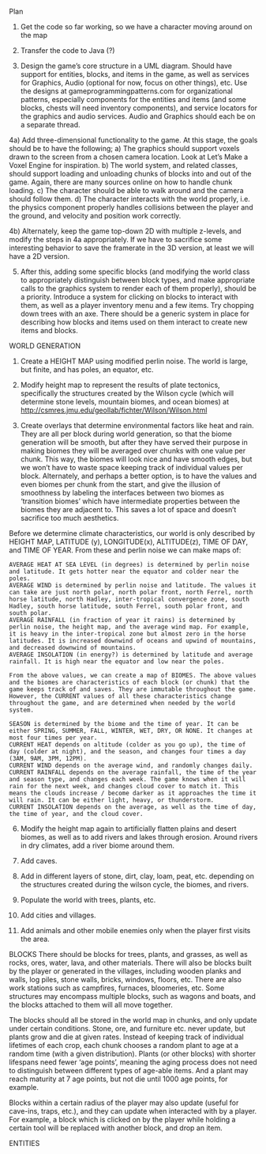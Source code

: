 Plan
1) Get the code so far working, so we have a character moving around on the map

2) Transfer the code to Java (?)

3) Design the game’s core structure in a UML diagram. Should have support for entities, blocks, and items in the game, as well as services for Graphics, Audio (optional for now, focus on other things), etc. Use the designs at gameprogrammingpatterns.com for organizational patterns, especially components for the entities and items (and some blocks, chests will need inventory components), and service locators for the graphics and audio services. Audio and Graphics should each be on a separate thread.

4a) Add three-dimensional functionality to the game. At this stage, the goals should be to have the following;
	a) The graphics should support voxels drawn to the screen from a chosen camera location. Look at Let’s Make a Voxel Engine for inspiration.
	b) The world system, and related classes, should support loading and unloading chunks of blocks into and out of the game. Again, there are many sources online on how to handle chunk loading.
	c) The character should be able to walk around and the camera should follow them.
	d) The character interacts with the world properly, i.e. the physics component properly handles collisions between the player and the ground, and velocity and position work correctly.

4b) Alternately, keep the game top-down 2D with multiple z-levels, and modify the steps in 4a appropriately. If we have to sacrifice some interesting behavior to save the framerate in the 3D version, at least we will have a 2D version.

5) After this, adding some specific blocks (and modifying the world class to appropriately distinguish between block types, and make appropriate calls to the graphics system to render each of them properly), should be a priority. Introduce a system for clicking on blocks to interact with them, as well as a player inventory menu and a few items. Try chopping down trees with an axe. There should be a generic system in place for describing how blocks and items used on them interact to create new items and blocks.





WORLD GENERATION

1) Create a HEIGHT MAP using modified perlin noise. The world is large, but finite, and has poles, an equator, etc.

2) Modify height map to represent the results of plate tectonics, specifically the structures created by the Wilson cycle (which will determine stone levels, mountain biomes, and ocean biomes) at http://csmres.jmu.edu/geollab/fichter/Wilson/Wilson.html

4) Create overlays that determine environmental factors like heat and rain. They are all per block during world generation, so that the biome generation will be smooth, but after they have served their purpose in making biomes they will be averaged over chunks with one value per chunk. This way, the biomes will look nice and have smooth edges, but we won’t have to waste space keeping track of individual values per block.
	Alternately, and perhaps a better option, is to have the values and even biomes per chunk from the start, and give the illusion of smoothness by labeling the interfaces between two biomes as ‘transition biomes’ which have intermediate properties between the biomes they are adjacent to. This saves a lot of space and doesn’t sacrifice too much aesthetics.

Before we determine climate characteristics, our world is only described by HEIGHT MAP, LATITUDE (y), LONGITUDE(x), ALTITUDE(z), TIME OF DAY, and TIME OF YEAR. From these and perlin noise we can make maps of: 

	AVERAGE HEAT AT SEA LEVEL (in degrees) is determined by perlin noise and latitude. It gets hotter near the equator and colder near the poles.
	AVERAGE WIND is determined by perlin noise and latitude. The values it can take are just north polar, north polar front, north Ferrel, north horse latitude, north Hadley, inter-tropical convergence zone, south Hadley, south horse latitude, south Ferrel, south polar front, and south polar. 
	AVERAGE RAINFALL (in fraction of year it rains) is determined by perlin noise, the height map, and the average wind map. For example, it is heavy in the inter-tropical zone but almost zero in the horse latitudes. It is increased downwind of oceans and upwind of mountains, and decreased downwind of mountains.
	AVERAGE INSOLATION (in energy?) is determined by latitude and average rainfall. It is high near the equator and low near the poles.

	From the above values, we can create a map of BIOMES. The above values and the biomes are characteristics of each block (or chunk) that the game keeps track of and saves. They are immutable throughout the game. However, the CURRENT values of all these characteristics change throughout the game, and are determined when needed by the world system.

	SEASON is determined by the biome and the time of year. It can be either SPRING, SUMMER, FALL, WINTER, WET, DRY, OR NONE. It changes at most four times per year.
	CURRENT HEAT depends on altitude (colder as you go up), the time of day (colder at night), and the season, and changes four times a day (3AM, 9AM, 3PM, 12PM).
	CURRENT WIND depends on the average wind, and randomly changes daily.
	CURRENT RAINFALL depends on the average rainfall, the time of the year and season type, and changes each week. The game knows when it will rain for the next week, and changes cloud cover to match it. This means the clouds increase / become darker as it approaches the time it will rain. It can be either light, heavy, or thunderstorm.
	CURRENT INSOLATION depends on the average, as well as the time of day, the time of year, and the cloud cover.

6) Modify the height map again to artificially flatten plains and desert biomes, as well as to add rivers and lakes through erosion. Around rivers in dry climates, add a river biome around them.

7) Add caves.

8) Add in different layers of stone, dirt, clay, loam, peat, etc. depending on the structures created during the wilson cycle, the biomes, and rivers.

9) Populate the world with trees, plants, etc.

10) Add cities and villages.

11) Add animals and other mobile enemies only when the player first visits the area.


BLOCKS
There should be blocks for trees, plants, and grasses, as well as rocks, ores, water, lava, and other materials. There will also be blocks built by the player or generated in the villages, including wooden planks and walls, log piles, stone walls, bricks, windows, floors, etc. There are also work stations such as campfires, furnaces, bloomeries, etc. Some structures may encompass multiple blocks, such as wagons and boats, and the blocks attached to them will all move together.

The blocks should all be stored in the world map in chunks, and only update under certain conditions. Stone, ore, and furniture etc. never update, but plants grow and die at given rates. Instead of keeping track of individual lifetimes of each crop, each chunk chooses a random plant to age at a random time (with a given distribution). Plants (or other blocks) with shorter lifespans need fewer ‘age points’, meaning the aging process does not need to distinguish between different types of age-able items. And a plant may reach maturity at 7 age points, but not die until 1000 age points, for example.

Blocks within a certain radius of the player may also update (useful for cave-ins, traps, etc.), and they can update when interacted with by a player. For example, a block which is clicked on by the player while holding a certain tool will be replaced with another block, and drop an item.

ENTITIES

